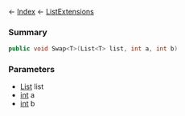 ← [Index](Api-Index) ← [ListExtensions](System.Collections.Generic.ListExtensions)

### Summary

```csharp
public void Swap<T>(List<T> list, int a, int b)
```

### Parameters

* [List<T>](System.Collections.Generic.List`1) list
* [int](System.Int32) a
* [int](System.Int32) b
